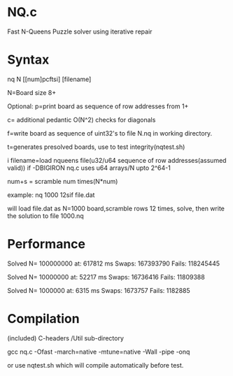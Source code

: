 # NQ.c

Fast N-Queens Puzzle solver using iterative repair

# Syntax

nq N [[num]pcftsi] [filename]

N=Board size 8+

Optional:
p=print board as sequence of row addresses from 1+

c= additional pedantic O(N^2) checks for diagonals

f=write board as sequence of uint32's to file N.nq
in working directory.

t=generates presolved boards, use to test integrity(nqtest.sh)

i filename=load nqueens file(u32/u64 sequence of row addresses(assumed valid))
if -DBIGIRON nq.c uses u64 arrays/N upto 2^64-1 

num+s  = scramble num times(N*num)

example: nq 1000 12sif file.dat

will load file.dat as N=1000 board,scramble
rows 12 times, solve, then write
the solution to file 1000.nq

# Performance

Solved N= 100000000  at: 617812 ms Swaps: 167393790 Fails: 118245445 


Solved N= 10000000  at: 52217 ms Swaps: 16736416 Fails: 11809388 




Solved N= 1000000  at: 6315 ms Swaps: 1673757 Fails: 1182885 



# Compilation

(included) C-headers /Util sub-directory

gcc nq.c -Ofast -march=native -mtune=native -Wall -pipe -onq

or use nqtest.sh which will compile automatically before test.
